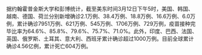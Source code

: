 据约翰霍普金斯大学和彭博统计，截至美东时间3月12日下午5时，美国、韩国、越南、德国、荷兰分别新增确诊2.1万例、38.4万例、18.8万例、16.6万例、6.0万例，累计确诊7951万例、621万例、545万例、1706万例、729万例，疫苗接种完毕比率为64.6%、85.8%、79.6%、75.7%、71.0%。此外，印度、巴西、法国、英国、俄罗斯、土耳其、意大利、西班牙累计确诊超过1000万例。目前全球累计确诊4.56亿例，累计死亡604万例。